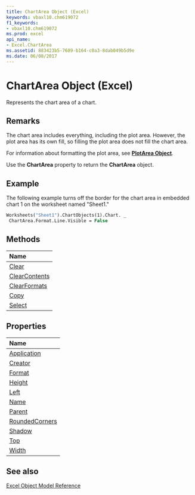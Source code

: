 ```yaml
---
title: ChartArea Object (Excel)
keywords: vbaxl10.chm619072
f1_keywords:
- vbaxl10.chm619072
ms.prod: excel
api_name:
- Excel.ChartArea
ms.assetid: 883423b5-7689-b164-c0a3-8dab049b5d9e
ms.date: 06/08/2017
---
```



# ChartArea Object (Excel)

Represents the chart area of a chart. 


## Remarks

The chart area includes everything, including the plot area. However, the plot area has its own fill, so filling the plot area does not fill the chart area.

 For information about formatting the plot area, see **[PlotArea Object](Excel.PlotArea(objec).md)**.

Use the  **ChartArea** property to return the **ChartArea** object.


## Example

The following example turns off the border for the chart area in embedded chart 1 on the worksheet named "Sheet1."


```vb
Worksheets("Sheet1").ChartObjects(1).Chart. _ 
 ChartArea.Format.Line.Visible = False
```


## Methods



|**Name**|
|:-----|
|[Clear](Excel.ChartArea.Clear.md)|
|[ClearContents](Excel.ChartArea.ClearContents.md)|
|[ClearFormats](Excel.ChartArea.ClearFormats.md)|
|[Copy](Excel.ChartArea.Copy.md)|
|[Select](Excel.ChartArea.Select.md)|

## Properties



|**Name**|
|:-----|
|[Application](Excel.ChartArea.Application.md)|
|[Creator](Excel.ChartArea.Creator.md)|
|[Format](Excel.ChartArea.Format.md)|
|[Height](Excel.ChartArea.Height.md)|
|[Left](Excel.ChartArea.Left.md)|
|[Name](Excel.ChartArea.Name.md)|
|[Parent](Excel.ChartArea.Parent.md)|
|[RoundedCorners](Excel.ChartArea.RoundedCorners.md)|
|[Shadow](Excel.ChartArea.Shadow.md)|
|[Top](Excel.ChartArea.Top.md)|
|[Width](Excel.ChartArea.Width.md)|

## See also


[Excel Object Model Reference](./overview/Excelobject-model.md)
